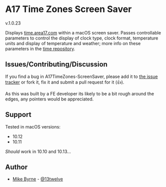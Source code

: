 # A17 Time Zones Screen Saver

v.1.0.23

Displays <a href="https://time.area17.com/" target="blank">time.area17.com</a> within a macOS screen saver. Passes controllable parameters to control the display of clock type, clock format, temperature units and display of temperature and weather; more info on these parameters in the [time repository](https://github.com/area17/time).

## Issues/Contributing/Discussion

If you find a bug in A17TimeZones-ScreenSaver, please add it to [the issue tracker](https://github.com/area17/A17TimeZones-ScreenSaver/issues) or fork it, fix it and submit a pull request for it (👍).

As this was built by a FE developer its likely to be a bit rough around the edges, any pointers would be appreciated.

## Support

Tested in macOS versions:

* 10.12
* 10.11

*Should* work in 10.10 and 10.13...

## Author

* [Mike Byrne](https://github.com/13twelve) - [@13twelve](https://twitter.com/13twelve)
